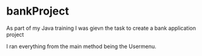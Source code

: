 # bankProject
As part of my Java training  I was gievn the task to create a bank application project

I ran everything from the main method being the Usermenu.

